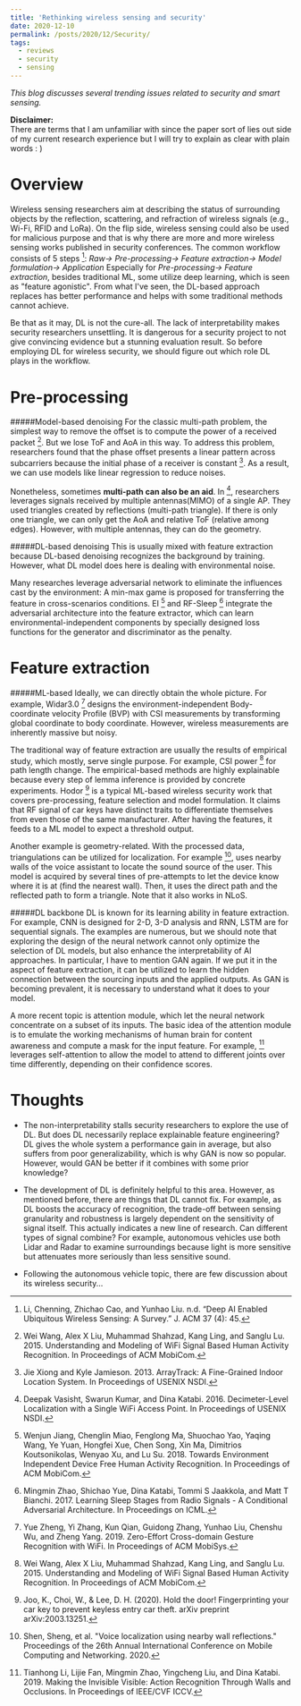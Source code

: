 ```yaml
---
title: 'Rethinking wireless sensing and security'
date: 2020-12-10
permalink: /posts/2020/12/Security/
tags:
  - reviews
  - security
  - sensing
---
```

*This blog discusses several trending issues related to security and smart sensing.*

**Disclaimer:**  
There are terms that I am unfamiliar with since the paper sort of lies out side of my current research experience but I will try to explain as clear with plain words : )

Overview
===
Wireless sensing researchers aim at describing the status of surrounding objects by the reflection, scattering, and refraction of wireless signals (e.g., Wi-Fi, RFID and LoRa).  On the flip side, wireless sensing could also be used for malicious purpose and that is why there are more and more wireless sensing works published in security conferences. 
The common workflow consists of 5 steps [^rev]:
*Raw-> Pre-processing-> Feature extraction-> Model formulation-> Application*
Especially for *Pre-processing-> Feature extraction*, besides traditional ML, some utilize deep learning, which is seen as "feature agonistic". From what I've seen, the DL-based approach replaces has better performance and helps with some traditional methods cannot achieve. 

Be that as it may, DL is not the cure-all. The  lack of interpretability makes security researchers unsettling. It is dangerous for a security project to not give convincing evidence but a stunning evaluation result. So before employing DL for wireless security, we should figure out which role DL plays in the workflow. 




Pre-processing
===
#####Model-based denoising
For the classic multi-path problem, the simplest way to remove the offset is to compute the power of a received packet [^138]. But we lose ToF and AoA in this way. To address this problem, researchers found that the phase offset presents a linear pattern across subcarriers because the initial phase of a receiver is constant [^162]. As a result, we can use models like linear regression to reduce noises. 

Nonetheless, sometimes **multi-path can also be an aid**. In [^118], researchers leverages signals received by multiple antennas(MIMO) of a single AP. They used triangles created by reflections (multi-path triangle). If there is only one triangle, we can only get the AoA and relative ToF (relative among edges). However, with multiple antennas, they can do the geometry. 

#####DL-based denoising
This is usually mixed with feature extraction because DL-based denoising recognizes the background by training. However, what DL model does here is dealing with environmental noise.

Many researches leverage adversarial network to eliminate the influences cast by the environment: A min-max game is proposed for transferring the feature in cross-scenarios conditions. EI [^52] and RF-Sleep [^191] integrate the adversarial architecture into the feature extractor, which can learn environmental-independent components by specially designed loss functions for the generator and discriminator as the penalty. 



Feature extraction
===
#####ML-based
Ideally, we can directly obtain the whole picture. For example, Widar3.0 [^194] designs the environment-independent Body-coordinate velocity Profile (BVP) with CSI measurements by transforming global coordinate to body coordinate. However, wireless measurements are inherently massive but noisy.

The traditional way of feature extraction are usually the results of empirical study, which mostly, serve single purpose. For example, CSI power [^138] for path length change. The empirical-based methods are highly explainable because every step of lemma inference is provided by concrete experiments.  Hodor [^hodor] is a typical ML-based wireless security work that covers pre-processing, feature selection and model formulation. It claims that RF signal of car keys have distinct traits to differentiate themselves from even those of the same manufacturer. After having the features, it feeds to a ML model to expect a threshold output.

Another example is geometry-related. With the processed data, triangulations can be utilized for localization. For example [^voice], uses nearby walls of the voice assistant to locate the sound source of the user. This model is acquired by several tines of pre-attempts to let the device know where it is at (find the nearest wall). Then, it uses the direct path and the reflected path to form a triangle. Note that it also works in NLoS. 




#####DL backbone
DL is known for its learning ability in feature extraction. For example, CNN is designed for 2-D, 3-D analysis and RNN, LSTM are for sequential signals. The examples are numerous, but we should note that exploring the design of the neural network cannot only optimize the selection of DL models, but also enhance the interpretability of AI approaches. In particular, I have to mention GAN again. If we put it in the aspect of feature extraction, it can be utilized to learn the hidden connection between the sourcing inputs and the applied outputs. As GAN is becoming prevalent, it is necessary to understand what it does to your model.

A more recent topic is attention module, which let the neural network concentrate on a subset of its inputs.  The basic idea of the attention module is to emulate the working mechanisms of human brain for content awareness and compute a mask for the input feature. For example,  [^69] leverages self-attention to allow the model to attend to different joints over time differently, depending on their confidence scores.


Thoughts
===
- The non-interpretability stalls security researchers to explore the use of DL. But does DL necessarily replace explainable feature engineering? DL gives the whole system a performance gain in average, but also suffers from poor generalizability, which is why GAN is now so popular. However, would GAN be better if it combines with some prior knowledge?

- The development of DL is definitely helpful to this area. However, as mentioned before, there are things that DL cannot fix. For example, as DL boosts the accuracy of recognition, the trade-off between sensing granularity and robustness is largely dependent on the sensitivity of signal itself. This actually indicates a new line of research. Can different types of signal combine? For example, autonomous vehicles use both Lidar and Radar to examine surroundings because light is more sensitive but attenuates more seriously than less sensitive sound.

- Following the autonomous vehicle topic, there are few discussion about its wireless security...


[^rev]: Li, Chenning, Zhichao Cao, and Yunhao Liu. n.d. “Deep AI Enabled Ubiquitous Wireless Sensing: A Survey.” J. ACM 37 (4): 45.
[^138]:  Wei Wang, Alex X Liu, Muhammad Shahzad, Kang Ling, and Sanglu Lu. 2015. Understanding and Modeling of WiFi Signal Based Human Activity Recognition. In Proceedings of ACM MobiCom.
[^162]: Jie Xiong and Kyle Jamieson. 2013. ArrayTrack: A Fine-Grained Indoor Location System. In Proceedings of USENIX NSDI.
[^118]: Deepak Vasisht, Swarun Kumar, and Dina Katabi. 2016. Decimeter-Level Localization with a Single WiFi Access Point. In Proceedings of USENIX NSDI.
[^52]: Wenjun Jiang, Chenglin Miao, Fenglong Ma, Shuochao Yao, Yaqing Wang, Ye Yuan, Hongfei Xue, Chen Song, Xin Ma, Dimitrios Koutsonikolas, Wenyao Xu, and Lu Su. 2018. Towards Environment Independent Device Free Human Activity Recognition. In Proceedings of ACM MobiCom.
[^191]: Mingmin Zhao, Shichao Yue, Dina Katabi, Tommi S Jaakkola, and Matt T Bianchi. 2017. Learning Sleep Stages from Radio Signals - A Conditional Adversarial Architecture. In Proceedings on ICML.
[^194]: Yue Zheng, Yi Zhang, Kun Qian, Guidong Zhang, Yunhao Liu, Chenshu Wu, and Zheng Yang. 2019. Zero-Effort Cross-domain Gesture Recognition with WiFi. In Proceedings of ACM MobiSys.
[^hodor]: Joo, K., Choi, W., & Lee, D. H. (2020). Hold the door! Fingerprinting your car key to prevent keyless entry car theft. arXiv preprint arXiv:2003.13251.
[^voice]: Shen, Sheng, et al. "Voice localization using nearby wall reflections." Proceedings of the 26th Annual International Conference on Mobile Computing and Networking. 2020.
[^69]: Tianhong Li, Lijie Fan, Mingmin Zhao, Yingcheng Liu, and Dina Katabi. 2019. Making the Invisible Visible: Action Recognition Through Walls and Occlusions. In Proceedings of IEEE/CVF ICCV.
